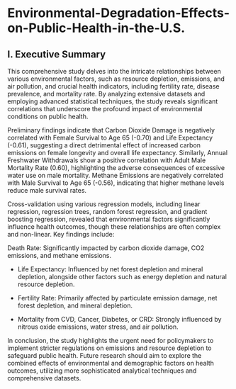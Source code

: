 # Environmental-Degradation-Effects-on-Public-Health-in-the-U.S.
## I. Executive Summary ##

This comprehensive study delves into the intricate relationships between various environmental factors, such as resource depletion, emissions, and air pollution, and crucial health indicators, including fertility rate, disease prevalence, and mortality rate. By analyzing extensive datasets and employing advanced statistical techniques, the study reveals significant correlations that underscore the profound impact of environmental conditions on public health.

Preliminary findings indicate that Carbon Dioxide Damage is negatively correlated with Female Survival to Age 65 (-0.70) and Life Expectancy (-0.61), suggesting a direct detrimental effect of increased carbon emissions on female longevity and overall life expectancy. Similarly, Annual Freshwater Withdrawals show a positive correlation with Adult Male Mortality Rate (0.60), highlighting the adverse consequences of excessive water use on male mortality. Methane Emissions are negatively correlated with Male Survival to Age 65 (-0.56), indicating that higher methane levels reduce male survival rates.

Cross-validation using various regression models, including linear regression, regression trees, random forest regression, and gradient boosting regression, revealed that environmental factors significantly influence health outcomes, though these relationships are often complex and non-linear. Key findings include:

Death Rate: Significantly impacted by carbon dioxide damage, CO2 emissions, and methane emissions.

* Life Expectancy: Influenced by net forest depletion and mineral depletion, alongside other factors such as energy depletion and natural resource depletion.

* Fertility Rate: Primarily affected by particulate emission damage, net forest depletion, and mineral depletion.

* Mortality from CVD, Cancer, Diabetes, or CRD: Strongly influenced by nitrous oxide emissions, water stress, and air pollution.

In conclusion, the study highlights the urgent need for policymakers to implement stricter regulations on emissions and resource depletion to safeguard public health. Future research should aim to explore the combined effects of environmental and demographic factors on health outcomes, utilizing more sophisticated analytical techniques and comprehensive datasets.
